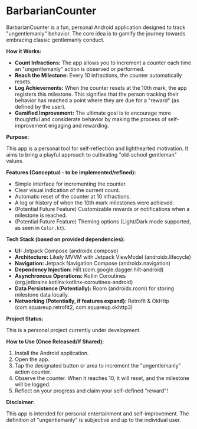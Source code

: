 # BarbarianCounter

BarbarianCounter is a fun, personal Android application designed to track "ungentlemanly" behavior. The core idea is to gamify the journey towards embracing classic gentlemanly conduct.

**How it Works:**

*   **Count Infractions:** The app allows you to increment a counter each time an "ungentlemanly" action is observed or performed.
*   **Reach the Milestone:** Every 10 infractions, the counter automatically resets.
*   **Log Achievements:** When the counter resets at the 10th mark, the app registers this milestone. This signifies that the person tracking their behavior has reached a point where they are due for a "reward" (as defined by the user).
*   **Gamified Improvement:** The ultimate goal is to encourage more thoughtful and considerate behavior by making the process of self-improvement engaging and rewarding.

**Purpose:**

This app is a personal tool for self-reflection and lighthearted motivation. It aims to bring a playful approach to cultivating "old-school gentleman" values.

**Features (Conceptual - to be implemented/refined):**

*   Simple interface for incrementing the counter.
*   Clear visual indication of the current count.
*   Automatic reset of the counter at 10 infractions.
*   A log or history of when the 10th mark milestones were achieved.
*   (Potential Future Feature) Customizable rewards or notifications when a milestone is reached.
*   (Potential Future Feature) Theming options (Light/Dark mode supported, as seen in `Color.kt`).

**Tech Stack (based on provided dependencies):**

*   **UI:** Jetpack Compose (androidx.compose)
*   **Architecture:** Likely MVVM with Jetpack ViewModel (androidx.lifecycle)
*   **Navigation:** Jetpack Navigation Compose (androidx.navigation)
*   **Dependency Injection:** Hilt (com.google.dagger:hilt-android)
*   **Asynchronous Operations:** Kotlin Coroutines (org.jetbrains.kotlinx:kotlinx-coroutines-android)
*   **Data Persistence (Potentially):** Room (androidx.room) for storing milestone data locally.
*   **Networking (Potentially, if features expand):** Retrofit & OkHttp (com.squareup.retrofit2, com.squareup.okhttp3)

**Project Status:**

This is a personal project currently under development.

**How to Use (Once Released/If Shared):**

1.  Install the Android application.
2.  Open the app.
3.  Tap the designated button or area to increment the "ungentlemanly" action counter.
4.  Observe the counter. When it reaches 10, it will reset, and the milestone will be logged.
5.  Reflect on your progress and claim your self-defined "reward"!

**Disclaimer:**

This app is intended for personal entertainment and self-improvement. The definition of "ungentlemanly" is subjective and up to the individual user.
